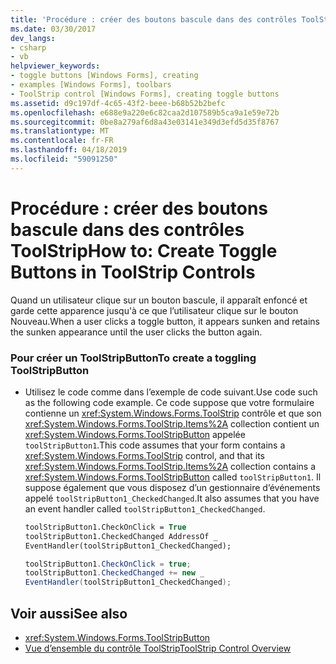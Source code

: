 ```yaml
---
title: 'Procédure : créer des boutons bascule dans des contrôles ToolStrip'
ms.date: 03/30/2017
dev_langs:
- csharp
- vb
helpviewer_keywords:
- toggle buttons [Windows Forms], creating
- examples [Windows Forms], toolbars
- ToolStrip control [Windows Forms], creating toggle buttons
ms.assetid: d9c197df-4c65-43f2-beee-b68b52b2befc
ms.openlocfilehash: e688e9a220e6c82caa2d107589b5ca9a1e59e72b
ms.sourcegitcommit: 0be8a279af6d8a43e03141e349d3efd5d35f8767
ms.translationtype: MT
ms.contentlocale: fr-FR
ms.lasthandoff: 04/18/2019
ms.locfileid: "59091250"
---
```

# <a name="how-to-create-toggle-buttons-in-toolstrip-controls"></a><span data-ttu-id="4be30-102">Procédure : créer des boutons bascule dans des contrôles ToolStrip</span><span class="sxs-lookup"><span data-stu-id="4be30-102">How to: Create Toggle Buttons in ToolStrip Controls</span></span>
<span data-ttu-id="4be30-103">Quand un utilisateur clique sur un bouton bascule, il apparaît enfoncé et garde cette apparence jusqu'à ce que l’utilisateur clique sur le bouton Nouveau.</span><span class="sxs-lookup"><span data-stu-id="4be30-103">When a user clicks a toggle button, it appears sunken and retains the sunken appearance until the user clicks the button again.</span></span>  
  
### <a name="to-create-a-toggling-toolstripbutton"></a><span data-ttu-id="4be30-104">Pour créer un ToolStripButton</span><span class="sxs-lookup"><span data-stu-id="4be30-104">To create a toggling ToolStripButton</span></span>  
  
-   <span data-ttu-id="4be30-105">Utilisez le code comme dans l’exemple de code suivant.</span><span class="sxs-lookup"><span data-stu-id="4be30-105">Use code such as the following code example.</span></span> <span data-ttu-id="4be30-106">Ce code suppose que votre formulaire contienne un <xref:System.Windows.Forms.ToolStrip> contrôle et que son <xref:System.Windows.Forms.ToolStrip.Items%2A> collection contient un <xref:System.Windows.Forms.ToolStripButton> appelée `toolStripButton1`.</span><span class="sxs-lookup"><span data-stu-id="4be30-106">This code assumes that your form contains a <xref:System.Windows.Forms.ToolStrip> control, and that its <xref:System.Windows.Forms.ToolStrip.Items%2A> collection contains a <xref:System.Windows.Forms.ToolStripButton> called `toolStripButton1`.</span></span> <span data-ttu-id="4be30-107">Il suppose également que vous disposez d’un gestionnaire d’événements appelé `toolStripButton1_CheckedChanged`.</span><span class="sxs-lookup"><span data-stu-id="4be30-107">It also assumes that you have an event handler called `toolStripButton1_CheckedChanged`.</span></span>  
  
    ```vb  
    toolStripButton1.CheckOnClick = True  
    toolStripButton1.CheckedChanged AddressOf _  
    EventHandler(toolStripButton1_CheckedChanged);  
    ```  
  
    ```csharp  
    toolStripButton1.CheckOnClick = true;  
    toolStripButton1.CheckedChanged += new _  
    EventHandler(toolStripButton1_CheckedChanged);  
    ```  
  
## <a name="see-also"></a><span data-ttu-id="4be30-108">Voir aussi</span><span class="sxs-lookup"><span data-stu-id="4be30-108">See also</span></span>

- <xref:System.Windows.Forms.ToolStripButton>
- [<span data-ttu-id="4be30-109">Vue d’ensemble du contrôle ToolStrip</span><span class="sxs-lookup"><span data-stu-id="4be30-109">ToolStrip Control Overview</span></span>](toolstrip-control-overview-windows-forms.md)
